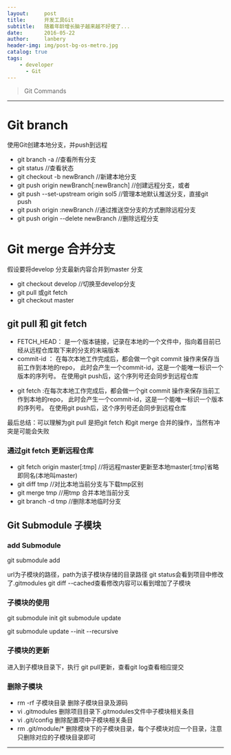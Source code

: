 ```yaml
---
layout:     post
title:      开发工具Git
subtitle:   随着年龄增长脑子越来越不好使了...
date:       2016-05-22
author:     lanbery
header-img: img/post-bg-os-metro.jpg
catalog: true
tags:
    - developer
	  - Git
---
```



> Git Commands

-----
# Git branch
使用Git创建本地分支，并push到远程

  - git branch -a 								//查看所有分支
  - git status									//查看状态
  - git checkout -b newBranch						//新建本地分支
  - git push origin newBranch[:newBranch] 		//创建远程分支，或者
  - git push --set-upstream origin sol5 		//管理本地默认推送分支，直接git push
  - git push origin :newBranch 					//通过推送空分支的方式删除远程分支
  - git push origin --delete newBranch			//删除远程分支

# Git merge 合并分支  
假设要将develop 分支最新内容合并到master 分支
  - git checkout develop						//切换至develop分支
  - git pull 或git fetch
  - git checkout master



## git pull 和 git fetch
  
  * FETCH_HEAD： 是一个版本链接，记录在本地的一个文件中，指向着目前已经从远程仓库取下来的分支的末端版本
  * commit-id ：  在每次本地工作完成后，都会做一个git commit 操作来保存当前工作到本地的repo， 此时会产生一个commit-id，这是一个能唯一标识一个版本的序列号。 在使用git push后，这个序列号还会同步到远程仓库

  - git fetch :在每次本地工作完成后，都会做一个git commit 操作来保存当前工作到本地的repo， 此时会产生一个commit-id，这是一个能唯一标识一个版本的序列号。 在使用git push后，这个序列号还会同步到远程仓库


最后总结：可以理解为git pull 是把git fetch 和git merge 合并的操作，当然有冲突是可能会失败  

### 通过git fetch 更新远程仓库
  
  - git fetch origin master[:tmp] 			//将远程master更新至本地master[:tmp]省略即同名(本地叫master)
  - git diff tmp							//对比本地当前分支与下载tmp区别
  - git merge tmp							//用tmp 合并本地当前分支
  - git branch -d tmp 						//删除本地临时分支

## Git Submodule 子模块
### add Submodule
git submodule add <url> <path>

  url为子模块的路径，path为该子模块存储的目录路径
  git status会看到项目中修改了.gitmodules
  git diff --cached查看修改内容可以看到增加了子模块

### 子模块的使用

  git submodule init
  git submodule update

  git submodule update --init --recursive

### 子模块的更新
  进入到子模块目录下，执行 git pull更新，查看git log查看相应提交

### 删除子模块

  - rm -rf 子模块目录 删除子模块目录及源码
  - vi .gitmodules 删除项目目录下.gitmodules文件中子模块相关条目
  - vi .git/config 删除配置项中子模块相关条目
  - rm .git/module/* 删除模块下的子模块目录，每个子模块对应一个目录，注意只删除对应的子模块目录即可

-----






 




